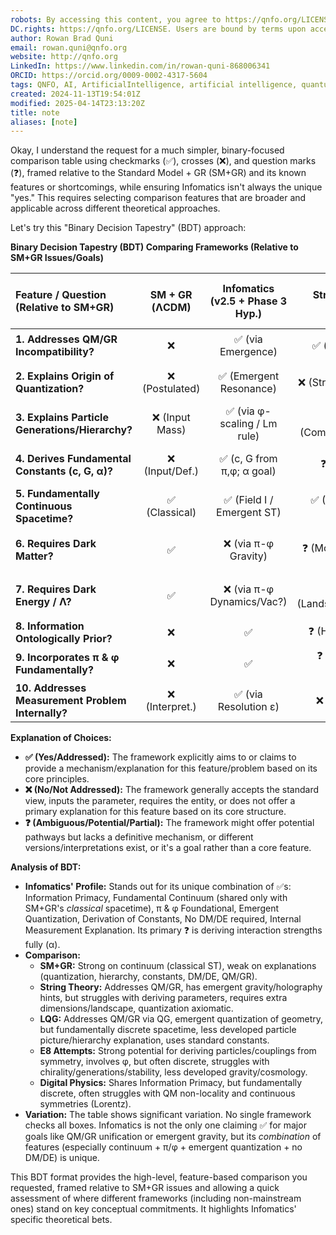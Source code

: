 ```yaml
---
robots: By accessing this content, you agree to https://qnfo.org/LICENSE. Non-commercial use only. Attribution required.
DC.rights: https://qnfo.org/LICENSE. Users are bound by terms upon access.
author: Rowan Brad Quni
email: rowan.quni@qnfo.org
website: http://qnfo.org
LinkedIn: https://www.linkedin.com/in/rowan-quni-868006341
ORCID: https://orcid.org/0009-0002-4317-5604
tags: QNFO, AI, ArtificialIntelligence, artificial intelligence, quantum, physics, science, Einstein, QuantumMechanics, quantum mechanics, QuantumComputing, quantum computing, information, InformationTheory, information theory, InformationalUniverse, informational universe, informational universe hypothesis, IUH
created: 2024-11-13T19:54:01Z
modified: 2025-04-14T23:13:20Z
title: note
aliases: [note]
---
```

Okay, I understand the request for a much simpler, binary-focused comparison table using checkmarks (✅), crosses (❌), and question marks (❓), framed relative to the Standard Model + GR (SM+GR) and its known features or shortcomings, while ensuring Infomatics isn't always the unique "yes." This requires selecting comparison features that are broader and applicable across different theoretical approaches.

Let's try this "Binary Decision Tapestry" (BDT) approach:

**Binary Decision Tapestry (BDT) Comparing Frameworks (Relative to SM+GR Issues/Goals)**

| Feature / Question (Relative to SM+GR)        | SM + GR (ΛCDM) | Infomatics (v2.5 + Phase 3 Hyp.) | String Theory (Typical) | Loop Quantum Gravity (LQG) | E8 Unification Attempts | Digital Physics (Typical) |
| :---------------------------------------------- | :------------: | :------------------------------: | :---------------------: | :------------------------: | :---------------------: | :-----------------------: |
| **1. Addresses QM/GR Incompatibility?**         | ❌             | ✅ (via Emergence)               | ✅ (via Strings)        | ✅ (via QG)              | ✅ (via E8)             | ❓ (QM often problematic) |
| **2. Explains Origin of Quantization?**         | ❌ (Postulated)| ✅ (Emergent Resonance)          | ❌ (String Quantized)   | ✅ (Geometric Ops)       | ❓ (Group Structure?)   | ❌ (Fund. Discrete)     |
| **3. Explains Particle Generations/Hierarchy?** | ❌ (Input Mass)| ✅ (via φ-scaling / Lm rule)     | ❓ (Compactification?)  | ❌                       | ✅ (via E8 Reps)        | ❓ (Emergent Patterns?) |
| **4. Derives Fundamental Constants (c, G, α)?** | ❌ (Input/Def.)| ✅ (c, G from π,φ; α goal)       | ❓ (α'?, g<sub>s</sub>?)       | ❌ (Uses h,c,G)          | ✅ (Potential Goal)     | ❓ (Emergent?)          |
| **5. Fundamentally Continuous Spacetime?**      | ✅ (Classical) | ✅ (Field I / Emergent ST)       | ✅ (Background Usually) | ❌ (Discrete Geometry)   | ❌ (Discrete Group?)    | ❌ (Discrete Grid?)     |
| **6. Requires Dark Matter?**                    | ✅             | ❌ (via π-φ Gravity)             | ❓ (Moduli/Axions?)     | ❓ (Modified GR?)        | ❓                      | ❓                      |
| **7. Requires Dark Energy / Λ?**                | ✅             | ❌ (via π-φ Dynamics/Vac?)       | ❓ (Landscape/Fluxes?)  | ❓ (Modified GR?)        | ❓                      | ❓                      |
| **8. Information Ontologically Prior?**         | ❌             | ✅                               | ❓ (Holography?)        | ❌                       | ❓                      | ✅                        |
| **9. Incorporates π & φ Fundamentally?**        | ❌             | ✅                               | ❓ (φ in some models)   | ❌                       | ✅ (φ via E8)           | ❌                        |
| **10. Addresses Measurement Problem Internally?**| ❌ (Interpret.)| ✅ (via Resolution ε)            | ❌ (Interpret.)         | ❌ (Interpret.)          | ❌ (Interpret.)         | ❓ (Depends on model)   |

**Explanation of Choices:**

*   **✅ (Yes/Addressed):** The framework explicitly aims to or claims to provide a mechanism/explanation for this feature/problem based on its core principles.
*   **❌ (No/Not Addressed):** The framework generally accepts the standard view, inputs the parameter, requires the entity, or does not offer a primary explanation for this feature based on its core structure.
*   **❓ (Ambiguous/Potential/Partial):** The framework might offer potential pathways but lacks a definitive mechanism, or different versions/interpretations exist, or it's a goal rather than a core feature.

**Analysis of BDT:**

*   **Infomatics' Profile:** Stands out for its unique combination of ✅s: Information Primacy, Fundamental Continuum (shared only with SM+GR's *classical* spacetime), π & φ Foundational, Emergent Quantization, Derivation of Constants, No DM/DE required, Internal Measurement Explanation. Its primary ❓ is deriving interaction strengths fully (α).
*   **Comparison:**
    *   **SM+GR:** Strong on continuum (classical ST), weak on explanations (quantization, hierarchy, constants, DM/DE, QM/GR).
    *   **String Theory:** Addresses QM/GR, has emergent gravity/holography hints, but struggles with deriving parameters, requires extra dimensions/landscape, quantization axiomatic.
    *   **LQG:** Addresses QM/GR via QG, emergent quantization of geometry, but fundamentally discrete spacetime, less developed particle picture/hierarchy explanation, uses standard constants.
    *   **E8 Attempts:** Strong potential for deriving particles/couplings from symmetry, involves φ, but often discrete, struggles with chirality/generations/stability, less developed gravity/cosmology.
    *   **Digital Physics:** Shares Information Primacy, but fundamentally discrete, often struggles with QM non-locality and continuous symmetries (Lorentz).
*   **Variation:** The table shows significant variation. No single framework checks all boxes. Infomatics is not the only one claiming ✅ for major goals like QM/GR unification or emergent gravity, but its *combination* of features (especially continuum + π/φ + emergent quantization + no DM/DE) is unique.

This BDT format provides the high-level, feature-based comparison you requested, framed relative to SM+GR issues and allowing a quick assessment of where different frameworks (including non-mainstream ones) stand on key conceptual commitments. It highlights Infomatics' specific theoretical bets.